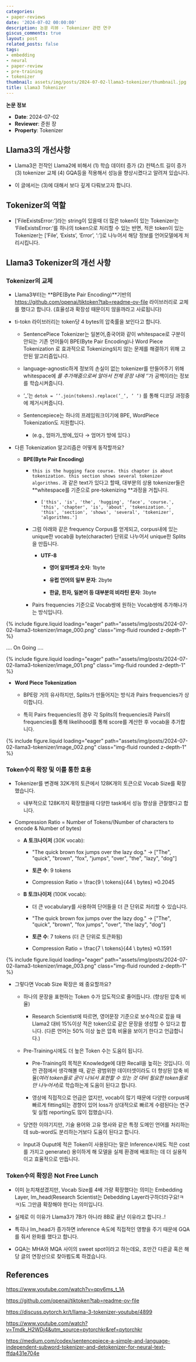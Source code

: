 ```yaml
---
categories:
- paper-reviews
date: '2024-07-02 00:00:00'
description: 논문 리뷰 - Tokenizer 관련 연구
giscus_comments: true
layout: post
related_posts: false
tags:
- embedding
- neural
- paper-review
- pre-training
- tokenizer
thumbnail: assets/img/posts/2024-07-02-llama3-tokenizer/thumbnail.jpg
title: Llama3 Tokenizer
---
```


**논문 정보**
- **Date**: 2024-07-02
- **Reviewer**: 준원 장
- **Property**: Tokenizer

## Llama3의 개선사항

- Llama3은 전작인 Llama2에 비해서 (1) 학습 데이터 증가 (2) 컨텍스트 길이 증가 (3) tokenizer 교체 (4) GQA등을 적용해서 성능을 향상시켰다고 알려져 있습니다.

- 이 글에서는 (3)에 대해서 보다 깊게 다뤄보고자 합니다.

## Tokenizer의 역할

- [’FileExistsError:’]라는 string이 있을때 더 많은 token이 있는 Tokenizer는 ‘FileExistsError:’를 하나의 token으로 처리할 수 있는 반면, 적은 token이 있는 Tokenizer는 [’File’, ‘Exists’, ‘Error’, ‘:’]로 나누어서 해당 정보를 언어모델에게 처리시킵니다.

## Llama3 Tokenizer의 개선 사항

### Tokenizer의 교체

- Llama3부터는 **BPE(Byte Pair Encoding)**기반의  https://github.com/openai/tiktoken?tab=readme-ov-file 라이브러리로 교체를 했다고 합니다. (효율성과 확장성 때문이지 않을까라고 사료됩니다)

- ti-tokn 라이브러리는 token당 4 bytes의 압축률을 보인다고 합니다.

  - SentencePiece Tokenizer는 일본어,중국어와 같이 whitespace로 구분이 안되는 기존 언어들이 BPE(Byte Pair Encoding)나 Word Piece Tokenization 로 효과적으로 Tokenizing되지 않는 문제를 해결하기 위해 고안된 알고리즘입니다.

  - language-agnostic하게 정보의 손실이 없는 tokenizer를 만들어주기 위해 whitespace에 _를 추가해줌으로써 알아서 전체 문장 내에 ‘_’가 공백이라는 정보를 학습시켜줍니다. 

  - ‘_’는 `detok = ’’.join(tokens).replace(’_’, ’ ’)` 를 통해 디코딩 과정중에 제거시켜줍니다.

  - Sentencepiece는 하나의 프레임워크이기에 BPE, WordPiece Tokenization도 지원합니다.

    - (e.g., 엄마가_방에_있다 → 엄머가 방에 있다.)

- 다른 Tokenization 알고리즘은 어떻게 동작할까요?

  - **BPE(Byte Pair Encoding)**

    - `this is the hugging face course. this chapter is about tokenization. this section shows several tokenizer algorithms.`  과 같은 text가 있다고 할때, 대부분의 상용 tokenizer들은 **whitespace를 기준으로 pre-tokenizing **과정을 거칩니다.

      - `['this', 'is', 'the', 'hugging', 'face', 'course.', 'this', 'chapter', 'is', 'about', 'tokenization.', 'this', 'section', 'shows', 'several', 'tokenizer', 'algorithms.']`

    - 그럼 아래와 같은 frequency Corpus를 얻게되고, corpus내에 있는 unique한 vocab을 byte(character) 단위로 나누어서 unique한 Splits을 만듭니다.

      - **UTF-8**

        - **영어 알파벳과 숫자**: 1byte

        - **유럽 언어의 일부 문자**: 2byte

        - **한글, 한자, 일본어 등 대부분의 비라틴 문자**: 3byte

    - Pairs frequencies 기준으로 Vocab쌍에 원하는 Vocab쌍에 추가해나가는 방식입니다.

{% include figure.liquid loading="eager" path="assets/img/posts/2024-07-02-llama3-tokenizer/image_000.png" class="img-fluid rounded z-depth-1" %}

…. On Going ….

{% include figure.liquid loading="eager" path="assets/img/posts/2024-07-02-llama3-tokenizer/image_001.png" class="img-fluid rounded z-depth-1" %}

  - **Word Piece Tokenization**

    - BPE랑 거의 유사하지만, Splits가 만들어지는 방식과 Pairs frequencies가 상이합니다. 

    - 특히 Pairs frequencies의 경우 각 Splits의 frequencies과 Pairs의 frequencies를 통해 likelihood를 통해 score를 계산한 후 vocab을 추가합니다.

{% include figure.liquid loading="eager" path="assets/img/posts/2024-07-02-llama3-tokenizer/image_002.png" class="img-fluid rounded z-depth-1" %}

### Token수의 확장 및 이를 통한 효용

- Tokenizer를 변경해 32K개의 토큰에서 128K개의 토큰으로 Vocab Size를 확장했습니다.

  - 내부적으로 128K까지 확장했을때 다양한 task에서 성능 향상을 관찰했다고 합니다.

- Compression Ratio = Number of Tokens/(Number of characters to encode & Number of bytes)

  - **A 토크나이저** (30K vocab):

    - "The quick brown fox jumps over the lazy dog." → ["The", "quick", "brown", "fox", "jumps", "over", "the", "lazy", "dog"]

    - **토큰 수**: 9 tokens

    - Compression Ratio = \frac{9 \ tokens​}{44 \ bytes} ≈0.2045

  - **B 토크나이저** (100K vocab):

    - 더 큰 vocabulary를 사용하여 단어들을 더 큰 단위로 처리할 수 있습니다.

    - "The quick brown fox jumps over the lazy dog." → ["The", "quick", "brown", "fox jumps", "over", "the lazy", "dog"]

    - **토큰 수**: 7 tokens (더 큰 단위로 토큰화됨)

    - Compression Ratio = \frac{7 \ tokens​}{44 \ bytes} ≈0.1591

{% include figure.liquid loading="eager" path="assets/img/posts/2024-07-02-llama3-tokenizer/image_003.png" class="img-fluid rounded z-depth-1" %}

- 그렇다면 Vocab Size 확장은 왜 중요할까요?

  - 하나의 문장을 표현하는 Token 수가 압도적으로 줄어듭니다. (향상된 압축 비율)

    - Research Scientist에 따르면, 영어문장 기준으로 보수적으로 잡을 때 Llama2 대비 15%이상 적은 token으로 같은 문장을 생성할 수 있다고 합니다. (다른 언어는 50% 이상 높은 압축 비율을 보이기 한다고 언급합니다.)

  - Pre-Training시에도 더 높은 Token 수는 도움이 됩니다.

    - Pre-Training의 목적은 Knowledge에 대한 Recall을 높히는 것입니다. 이런 관점에서 생각해볼 때, 같은 광범위한 데이터셋이라도 더 향상된 압축 비율(*여러 token들로 굳이 나눠서 표현할 수 있는 것 대비 필요한 token들로만 나누어서*)로 학습하는게 도움이 된다고 합니다.

    - 영상에 직접적으로 언급은 없지만, vocab이 많기 때문에 다양한 corpus에 빠르게 fitting되는 경향이 있어 loss가 상대적으로 빠르게 수렴된다는 연구 및 실험 reporting도 많이 접했습니다.

  - 당연한 이야기지만, 기술 용어와 고유 명사와 같은 특정 도메인 언어를 처리하는데 sub-word도 분리하는거보다 도움이 된다고 합니다.

  - Input과 Ouput에 적은 Token이 사용된다는 말은 Inference시에도 적은 cost를 가지고 generate() 용이하게 해 모델을 실제 환경에 배포하는 데 더 실용적이고 효율적으로 만듭니다.

### Token수의 확장은 Not Free Lunch

- 이미 눈치채셨겠지만, Vocab Size를 4배 가량 확장했다는 의미는 Embedding Layer, lm_head(Research Scientist는 Debedding Layer라구하더라구요!ㅋㅋ)도 그만큼 확장해야 한다는 의미입니다. 

- 실제로 이 이유가 Llama3가 7B가 아니라 8B로 끝난 이유라고 합니다..! 

- 특히나 lm_head가 증가하면 inference 속도에 직접적인 영향을 주기 때문에 GQA를 줘서 완화를 했다고 합니다.

- GQA는 MHA와 MQA 사이의 sweet spot이라고 하는데요, 조만간 다른글 혹은 해당 글의 연장선으로 찾아뵙도록 하겠습니다.

## References

https://www.youtube.com/watch?v=qpv6ms_t_1A

https://github.com/openai/tiktoken?tab=readme-ov-file

https://discuss.pytorch.kr/t/llama-3-tokenizer-youtube/4899

https://www.youtube.com/watch?v=Tmdk_H2WDj4&utm_source=pytorchkr&ref=pytorchkr

https://medium.com/codex/sentencepiece-a-simple-and-language-independent-subword-tokenizer-and-detokenizer-for-neural-text-ffda431e704e
